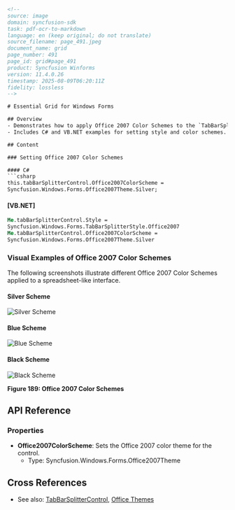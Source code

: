```html
<!-- 
source: image
domain: syncfusion-sdk
task: pdf-ocr-to-markdown
language: en (keep original; do not translate)
source_filename: page_491.jpeg
document_name: grid
page_number: 491
page_id: grid#page_491
product: Syncfusion Winforms
version: 11.4.0.26
timestamp: 2025-08-09T06:20:11Z
fidelity: lossless
-->

# Essential Grid for Windows Forms

## Overview
- Demonstrates how to apply Office 2007 Color Schemes to the `TabBarSplitterControl` in Syncfusion Winforms.
- Includes C# and VB.NET examples for setting style and color schemes.

## Content

### Setting Office 2007 Color Schemes

#### C#
```csharp
this.tabBarSplitterControl.Office2007ColorScheme =
Syncfusion.Windows.Forms.Office2007Theme.Silver;
```

#### [VB.NET]
```vb
Me.tabBarSplitterControl.Style = 
Syncfusion.Windows.Forms.TabBarSplitterStyle.Office2007
Me.tabBarSplitterControl.Office2007ColorScheme = 
Syncfusion.Windows.Forms.Office2007Theme.Silver
```

### Visual Examples of Office 2007 Color Schemes

The following screenshots illustrate different Office 2007 Color Schemes applied to a spreadsheet-like interface.

#### Silver Scheme
![Silver Scheme](#Silver)

#### Blue Scheme
![Blue Scheme](#Blue)

#### Black Scheme
![Black Scheme](#Black)

**Figure 189: Office 2007 Color Schemes**

## API Reference

### Properties
- **Office2007ColorScheme**: Sets the Office 2007 color theme for the control.
  - Type: Syncfusion.Windows.Forms.Office2007Theme

## Cross References
- See also: [TabBarSplitterControl](#tab-bar-splitter-control), [Office Themes](#office-themes)

<!-- tags: [Syncfusion Winforms, TabBarSplitterControl, Office Themes, Office2007Theme, Silver, Blue, Black] keywords: [TabBarSplitterControl, Office2007Theme, Silver, Blue, Black, C#, VB.NET, Visual Basic, color schemes, spreadsheets, interface themes] -->
```